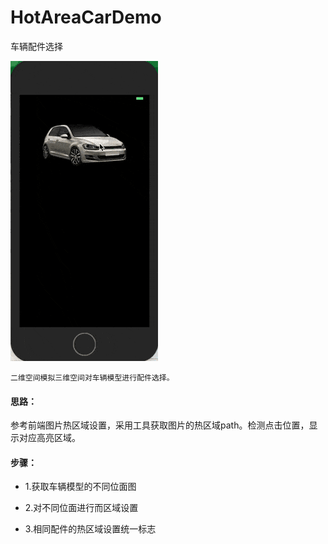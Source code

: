 # HotAreaCarDemo
车辆配件选择

![演示图](/Resource/demo.gif)

`二维空间模拟三维空间对车辆模型进行配件选择。`

#### 思路：
参考前端图片热区域设置，采用工具获取图片的热区域path。检测点击位置，显示对应高亮区域。

#### 步骤：
- 1.获取车辆模型的不同位面图

- 2.对不同位面进行而区域设置

- 3.相同配件的热区域设置统一标志
